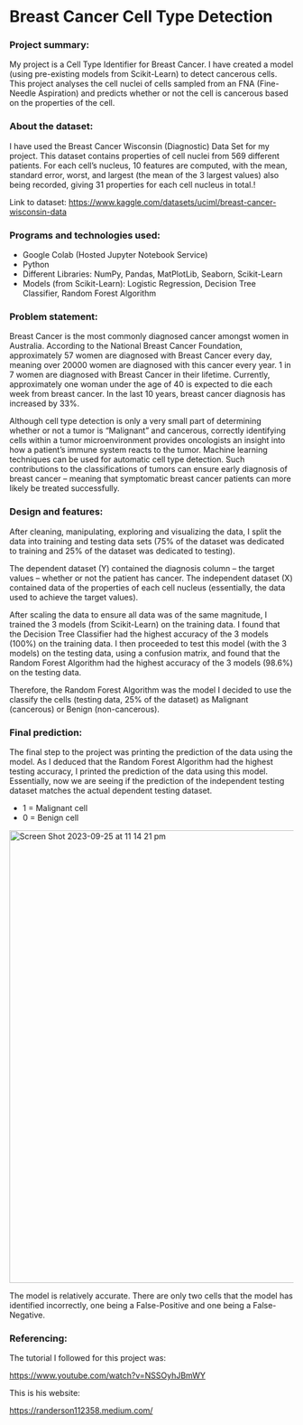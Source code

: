 # Breast Cancer Cell Type Detection

<h3>Project summary:</h3>

My project is a Cell Type Identifier for Breast Cancer. I have created a model (using pre-existing models from Scikit-Learn) to detect cancerous cells. This project analyses the cell nuclei of cells sampled from an FNA (Fine-Needle Aspiration) and predicts whether or not the cell is cancerous based on the properties of the cell. 

<h3>About the dataset:</h3>

I have used the Breast Cancer Wisconsin (Diagnostic) Data Set for my project. This dataset contains properties of cell nuclei from 569 different patients. For each cell’s nucleus, 10 features are computed, with the mean, standard error, worst, and largest (the mean of the 3 largest values) also being recorded, giving 31 properties for each cell nucleus in total.!

Link to dataset: 
https://www.kaggle.com/datasets/uciml/breast-cancer-wisconsin-data

<h3>Programs and technologies used:</h3>

-	Google Colab (Hosted Jupyter Notebook Service)
-	Python
-	Different Libraries: NumPy, Pandas, MatPlotLib, Seaborn, Scikit-Learn
-	Models (from Scikit-Learn): Logistic Regression, Decision Tree Classifier, Random Forest Algorithm

<h3>Problem statement:</h3>


Breast Cancer is the most commonly diagnosed cancer amongst women in Australia. According to the National Breast Cancer Foundation, approximately 57 women are diagnosed with Breast Cancer every day, meaning over 20000 women are diagnosed with this cancer every year. 1 in 7 women are diagnosed with Breast Cancer in their lifetime. Currently, approximately one woman under the age of 40 is expected to die each week from breast cancer. In the last 10 years, breast cancer diagnosis has increased by 33%.


Although cell type detection is only a very small part of determining whether or not a tumor is “Malignant” and cancerous, correctly identifying cells within a tumor microenvironment provides oncologists an insight into how a patient’s immune system reacts to the tumor. Machine learning techniques can be used for automatic cell type detection. Such contributions to the classifications of tumors can ensure early diagnosis of breast cancer – meaning that symptomatic breast cancer patients can more likely be treated successfully. 

<h3>Design and features:</h3>

After cleaning, manipulating, exploring and visualizing the data, I split the data into training and testing data sets (75% of the dataset was dedicated to training and 25% of the dataset was dedicated to testing). 

The dependent dataset (Y) contained the diagnosis column – the target values – whether or not the patient has cancer. The independent dataset (X) contained data of the properties of each cell nucleus (essentially, the data used to achieve the target values).

After scaling the data to ensure all data was of the same magnitude, I trained the 3 models (from Scikit-Learn) on the training data. I found that the Decision Tree Classifier had the highest accuracy of the 3 models (100%) on the training data. I then proceeded to test this model (with the 3 models) on the testing data, using a confusion matrix, and found that the Random Forest Algorithm had the highest accuracy of the 3 models (98.6%) on the testing data.

Therefore, the Random Forest Algorithm was the model I decided to use the classify the cells (testing data, 25% of the dataset) as Malignant (cancerous) or Benign (non-cancerous).

<h3>Final prediction:</h3>

The final step to the project was printing the prediction of the data using the model. As I deduced that the Random Forest Algorithm had the highest testing accuracy, I printed the prediction of the data using this model. Essentially, now we are seeing if the prediction of the independent testing dataset matches the actual dependent testing dataset.

- 1 = Malignant cell
- 0 = Benign cell

<img width="801" alt="Screen Shot 2023-09-25 at 11 14 21 pm" src="https://github.com/shree-3143/Breast-Cancer-Cell-Type-Detection/assets/130221650/e6cb01c3-79ee-4ceb-820b-ac690069ea48">


The model is relatively accurate. There are only two cells that the model has identified incorrectly, one being a False-Positive and one being a False-Negative.


<h3>Referencing:</h3>

The tutorial I followed for this project was:


https://www.youtube.com/watch?v=NSSOyhJBmWY


This is his website:

https://randerson112358.medium.com/















